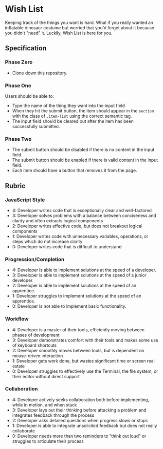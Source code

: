 # Wish List

Keeping track of the things you want is hard. What if you really wanted an inflatable dinosaur costume but worried that you'd forget about it because you didn't "need" it. Luckily, Wish List is here for you.

## Specification

### Phase Zero

- Clone down this repository.

### Phase One

Users should be able to:

- Type the name of the thing they want into the input field
- When they hit the submit button, the item should appear in the `section` with the class of `.item-list` using the correct semantic tag.
- The input field should be cleared out after the item has been successfully submitted.

### Phase Two

- The submit button should be disabled if there is no content in the input field.
- The submit button should be enabled if there is valid content in the input field.
- Each item should have a button that removes it from the page.

## Rubric

### JavaScript Style

* 4: Developer writes code that is exceptionally clear and well-factored
* 3: Developer solves problems with a balance between conciseness and clarity and often extracts logical components
* 2: Developer writes effective code, but does not breakout logical components
* 1: Developer writes code with unnecessary variables, operations, or steps which do not increase clarity
* 0: Developer writes code that is difficult to understand

### Progression/Completion

* 4: Developer is able to implement solutions at the speed of a developer.
* 3: Developer is able to implement solutions at the speed of a junior developer.
* 2: Developer is able to implement solutions at the speed of an apprentice.
* 1: Developer struggles to implement solutions at the speed of an apprentice.
* 0: Developer is not able to implement basic functionality.

### Workflow

* 4: Developer is a master of their tools, efficiently moving between phases of development
* 3: Developer demonstrates comfort with their tools and makes some use of keyboard shortcuts
* 2: Developer smoothly moves between tools, but is dependent on mouse-driven interaction
* 1: Developer gets work done, but wastes significant time or screen real estate
* 0: Developer struggles to effectively use the Terminal, the file system, or their editor without direct support

### Collaboration

* 4: Developer actively seeks collaboration both before implementing, while in motion, and when stuck
* 3: Developer lays out their thinking before attacking a problem and integrates feedback through the process
* 2: Developer asks detailed questions when progress slows or stops
* 1: Developer is able to integrate unsolicited feedback but does not really collaborate
* 0: Developer needs more than two reminders to "think out loud" or struggles to articulate their process
